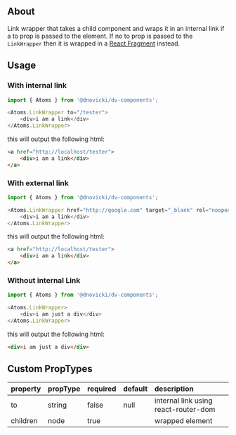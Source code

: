 ## About
Link wrapper that takes a child component and wraps it in an internal link if a to prop is passed to the element. If no to prop is passed to the `LinkWrapper` then it is wrapped in a [React Fragment](http://reactjs.org/docs/fragments.html) instead.

## Usage

### With internal link
```javascript
import { Atoms } from '@dnovicki/dv-components';

<Atoms.LinkWrapper to="/tester">
	<div>i am a link</div>
</Atoms.LinkWrapper>
```

this will output the following html:
```html
<a href="http://localhost/tester">
	<div>i am a link</div>
</a>
```

### With external link
```javascript
import { Atoms } from '@dnovicki/dv-components';

<Atoms.LinkWrapper href="http://google.com" target="_blank" rel="noopener noreferrer">
	<div>i am a link</div>
</Atoms.LinkWrapper>
```

this will output the following html:
```html
<a href="http://localhost/tester">
	<div>i am a link</div>
</a>
```

### Without internal Link
```javascript
import { Atoms } from '@dnovicki/dv-components';

<Atoms.LinkWrapper>
	<div>i am just a div</div>
</Atoms.LinkWrapper>
```

this will output the following html:
```html
<div>i am just a div</div>
```

## Custom PropTypes
| property | propType | required | default | description                          |
|:---------|:---------|:---------|:--------|:-------------------------------------|
| to       | string   | false    | null    | internal link using react-router-dom |
| children | node     | true     |         | wrapped element                      |
